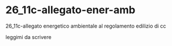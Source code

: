 # 26_11c-allegato-ener-amb
26_11c-allegato energetico ambientale al regolamento edilizio di cc

leggimi da scrivere
